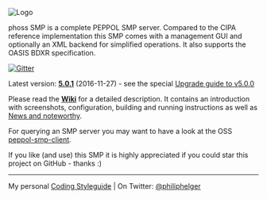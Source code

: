 ![Logo](https://github.com/phax/peppol-smp-server/blob/master/docs/logo/logo-gradient-446-100.png)

phoss SMP is a complete PEPPOL SMP server. Compared to the CIPA reference implementation this SMP comes with a management GUI and optionally an XML backend for simplified operations. It also supports the OASIS BDXR specification.

[![Gitter](https://badges.gitter.im/phax/peppol-smp-server.svg)](https://gitter.im/phax/peppol-smp-server?utm_source=badge&utm_medium=badge&utm_campaign=pr-badge)

Latest version: **[5.0.1](https://github.com/phax/peppol-smp-server/releases/tag/peppol-smp-server-parent-pom-5.0.1)** (2016-11-27) - see the special [Upgrade guide to v5.0.0](https://github.com/phax/peppol-smp-server/wiki/Upgrade-Guide-V5)

Please read the **[Wiki](https://github.com/phax/peppol-smp-server/wiki)** for a detailed description. It contains an introduction with screenshots, configuration, building and running instructions as well as [News and noteworthy](https://github.com/phax/peppol-smp-server/wiki/News-and-noteworthy).

For querying an SMP server you may want to have a look at the OSS [peppol-smp-client](https://github.com/phax/peppol-commons/).

If you like (and use) this SMP it is highly appreciated if you could star this project on GitHub - thanks :)

---

My personal [Coding Styleguide](https://github.com/phax/meta/blob/master/CodeingStyleguide.md) |
On Twitter: <a href="https://twitter.com/philiphelger">@philiphelger</a>
